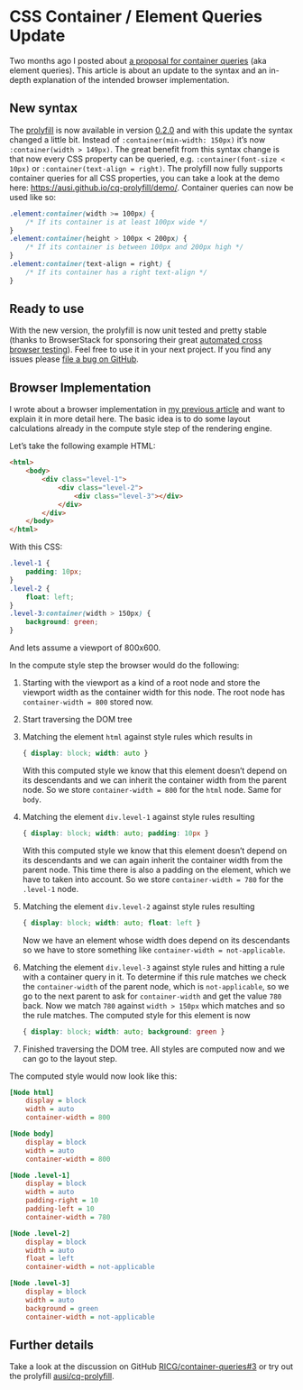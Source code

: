 # CSS Container / Element Queries Update

Two months ago I posted about [a proposal for container queries](/css-container-queries) (aka element queries). This article is about an update to the syntax and an in-depth explanation of the intended browser implementation.


## New syntax

The [prolyfill](https://github.com/ausi/cq-prolyfill) is now available in version [0.2.0](https://github.com/ausi/cq-prolyfill/releases/tag/v0.2.0) and with this update the syntax changed a little bit. Instead of `:container(min-width: 150px)` it’s now `:container(width > 149px)`. The great benefit from this syntax change is that now every CSS property can be queried, e.g. `:container(font-size < 10px)` or `:container(text-align = right)`. The prolyfill now fully supports container queries for all CSS properties, you can take a look at the demo here: <https://ausi.github.io/cq-prolyfill/demo/>. Container queries can now be used like so:

```css
.element:container(width >= 100px) {
	/* If its container is at least 100px wide */
}
.element:container(height > 100px < 200px) {
	/* If its container is between 100px and 200px high */
}
.element:container(text-align = right) {
	/* If its container has a right text-align */
}
```

## Ready to use

With the new version, the prolyfill is now unit tested and pretty stable (thanks to BrowserStack for sponsoring their great [automated cross browser testing](https://www.browserstack.com/automate)). Feel free to use it in your next project. If you find any issues please [file a bug on GitHub](https://github.com/ausi/cq-prolyfill/issues).

## Browser Implementation

I wrote about a browser implementation in [my previous article](/css-container-queries#possible-browser-implementation) and want to explain it in more detail here. The basic idea is to do some layout calculations already in the compute style step of the rendering engine.

Let’s take the following example HTML:

```html
<html>
	<body>
		<div class="level-1">
			<div class="level-2">
				<div class="level-3"></div>
			</div>
		</div>
	</body>
</html>
```

With this CSS:

```css
.level-1 {
    padding: 10px;
}
.level-2 {
    float: left;
}
.level-3:container(width > 150px) {
    background: green;
}
```

And lets assume a viewport of 800x600.

In the compute style step the browser would do the following:

1. Starting with the viewport as a kind of a root node and store the viewport width as the container width for this node. The root node has `container-width = 800` stored now.

2. Start traversing the DOM tree

3. Matching the element `html` against style rules which results in
	```css
	{ display: block; width: auto }
	```
	With this computed style we know that this element doesn’t depend on its descendants and we can inherit the container width from the parent node. So we store `container-width = 800` for the `html` node. Same for `body`.

4. Matching the element `div.level-1` against style rules resulting
	```css
	{ display: block; width: auto; padding: 10px }
	```
	With this computed style we know that this element doesn’t depend on its descendants and we can again inherit the container width from the parent node. This time there is also a padding on the element, which we have to taken into account. So we store `container-width = 780` for the `.level-1` node.

5. Matching the element `div.level-2` against style rules resulting
	```css
	{ display: block; width: auto; float: left }
	```
	Now we have an element whose width does depend on its descendants so we have to store something like `container-width = not-applicable`.

6. Matching the element `div.level-3` against style rules and hitting a rule with a container query in it. To determine if this rule matches we check the `container-width` of the parent node, which is `not-applicable`, so we go to the next parent to ask for `container-width` and get the value `780` back. Now we match `780` against `width > 150px` which matches and so the rule matches. The computed style for this element is now
	```css
	{ display: block; width: auto; background: green }
	```

7. Finished traversing the DOM tree. All styles are computed now and we can go to the layout step.

The computed style would now look like this:

```ini
[Node html]
	display = block
	width = auto
	container-width = 800

[Node body]
	display = block
	width = auto
	container-width = 800

[Node .level-1]
	display = block
	width = auto
	padding-right = 10
	padding-left = 10
	container-width = 780

[Node .level-2]
	display = block
	width = auto
	float = left
	container-width = not-applicable

[Node .level-3]
	display = block
	width = auto
	background = green
	container-width = not-applicable
```

## Further details

Take a look at the discussion on GitHub [RICG/container-queries#3](https://github.com/ResponsiveImagesCG/container-queries/issues/3) or try out the prolyfill [ausi/cq-prolyfill](https://github.com/ausi/cq-prolyfill).
